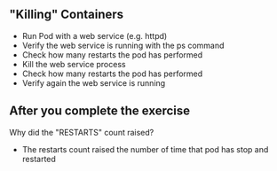 ## "Killing" Containers
- Run Pod with a web service (e.g. httpd)
- Verify the web service is running with the ps command
- Check how many restarts the pod has performed
- Kill the web service process
- Check how many restarts the pod has performed
- Verify again the web service is running
## After you complete the exercise
Why did the "RESTARTS" count raised?
 - The restarts count raised the number of time that pod has stop and restarted
